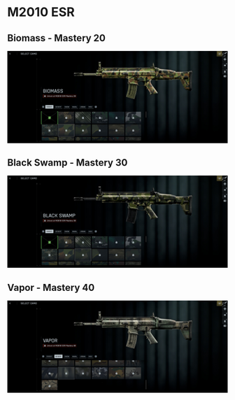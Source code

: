 # M2010 ESR

## Biomass - Mastery 20
![Biomass](Biomass.jpg)
## Black Swamp - Mastery 30
![Black_Swamp](Black_Swamp.jpg)
## Vapor - Mastery 40
![Vapor](Vapor.jpg)
